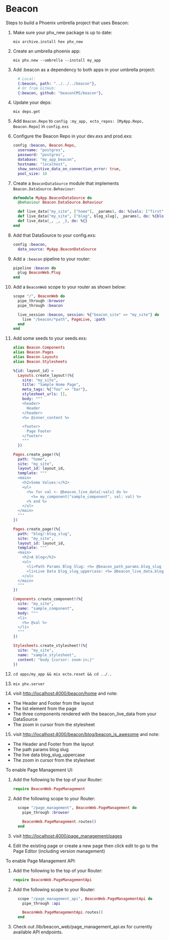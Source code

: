 # Beacon

Steps to build a Phoenix umbrella project that uses Beacon:

1.  Make sure your phx_new package is up to date:
    ```shell
    mix archive.install hex phx_new
    ```

2.  Create an umbrella phoenix app:
    ```shell
    mix phx.new --umbrella --install my_app
    ```

3.  Add :beacon as a dependency to both apps in your umbrella project:
    ```elixir
      # Local:
      {:beacon, path: "../../../beacon"},
      # Or from GitHub:
      {:beacon, github: "beaconCMS/beacon"},
    ```

4.  Update your deps:
    ```shell
    mix deps.get
    ```

5.  Add `Beacon.Repo` to `config :my_app, ecto_repos: [MyApp.Repo, Beacon.Repo]` in `config.exs`

6.  Configure the Beacon Repo in your dev.exs and prod.exs:
    ```elixir
    config :beacon, Beacon.Repo,
      username: "postgres",
      password: "postgres",
      database: "my_app_beacon",
      hostname: "localhost",
      show_sensitive_data_on_connection_error: true,
      pool_size: 10
    ```

7.  Create a `BeaconDataSource` module that implements `Beacon.DataSource.Behaviour`:

    ```elixir
    defmodule MyApp.BeaconDataSource do
      @behaviour Beacon.DataSource.Behaviour

      def live_data("my_site", ["home"], _params), do: %{vals: ["first", "second", "third"]}
      def live_data("my_site", ["blog", blog_slug], _params), do: %{blog_slug_uppercase: String.upcase(blog_slug)}
      def live_data(_, _, _), do: %{}
    end
    ```

8.  Add that DataSource to your config.exs:
    ```elixir
    config :beacon,
      data_source: MyApp.BeaconDataSource
    ```

9.  Add a `:beacon` pipeline to your router:
    ```elixir
    pipeline :beacon do
      plug BeaconWeb.Plug
    end
    ```

10. Add a `BeaconWeb` scope to your router as shown below:

    ```elixir
    scope "/", BeaconWeb do
      pipe_through :browser
      pipe_through :beacon

      live_session :beacon, session: %{"beacon_site" => "my_site"} do
        live "/beacon/*path", PageLive, :path
      end
    end
    ```

11. Add some seeds to your seeds.exs:

    ```elixir
    alias Beacon.Components
    alias Beacon.Pages
    alias Beacon.Layouts
    alias Beacon.Stylesheets

    %{id: layout_id} =
      Layouts.create_layout!(%{
        site: "my_site",
        title: "Sample Home Page",
        meta_tags: %{"foo" => "bar"},
        stylesheet_urls: [],
        body: """
        <header>
          Header
        </header>
        <%= @inner_content %>

        <footer>
          Page Footer
        </footer>
        """
      })

    Pages.create_page!(%{
      path: "home",
      site: "my_site",
      layout_id: layout_id,
      template: """
      <main>
        <h2>Some Values:</h2>
        <ul>
          <%= for val <- @beacon_live_data[:vals] do %>
            <%= my_component("sample_component", val: val) %>
          <% end %>
        </ul>
      </main>
      """
    })

    Pages.create_page!(%{
      path: "blog/:blog_slug",
      site: "my_site",
      layout_id: layout_id,
      template: """
      <main>
        <h2>A blog</h2>
        <ul>
          <li>Path Params Blog Slug: <%= @beacon_path_params.blog_slug %></li>
          <li>Live Data blog_slug_uppercase: <%= @beacon_live_data.blog_slug_uppercase %></li>
        </ul>
      </main>
      """
    })

    Components.create_component!(%{
      site: "my_site",
      name: "sample_component",
      body: """
      <li>
        <%= @val %>
      </li>
      """
    })

    Stylesheets.create_stylesheet!(%{
      site: "my_site",
      name: "sample_stylesheet",
      content: "body {cursor: zoom-in;}"
    })
    ```

12. `cd apps/my_app && mix ecto.reset && cd ../..`

13. `mix phx.server`

14. visit <http://localhost:4000/beacon/home> and note:

-   The Header and Footer from the layout
-   The list element from the page
-   The three components rendered with the beacon_live_data from your DataSource
-   The zoom in cursor from the stylesheet

15. visit <http://localhost:4000/beacon/blog/beacon_is_awesome> and note:

-   The Header and Footer from the layout
-   The path params blog slug
-   The live data blog_slug_uppercase
-   The zoom in cursor from the stylesheet

To enable Page Management UI:

1.  Add the following to the top of your Router:
    ```elixir
    require BeaconWeb.PageManagement
    ```
2.  Add the following scope to your Router:

    ```elixir
      scope "/page_management", BeaconWeb.PageManagement do
        pipe_through :browser

        BeaconWeb.PageManagement.routes()
      end
    ```
3.  visit <http://localhost:4000/page_management/pages>
4.  Edit the existing page or create a new page then click edit to go to the Page Editor (including version management)

To enable Page Management API:

1.  Add the following to the top of your Router:
    ```elixir
    require BeaconWeb.PageManagementApi
    ```
2.  Add the following scope to your Router:

    ```elixir
      scope "/page_management_api", BeaconWeb.PageManagementApi do
        pipe_through :api

        BeaconWeb.PageManagementApi.routes()
      end
    ```
3.  Check out /lib/beacon_web/page_management_api.ex for currently available API endpoints.
